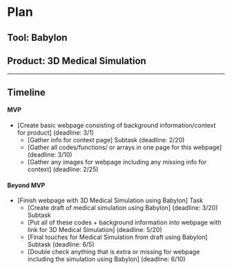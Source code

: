 
# Plan

## Tool: Babylon
## Product: 3D Medical Simulation

---

## Timeline

#### MVP

- [Create basic webpage consisting of background information/context for product] (deadline: 3/1)
  - [Gather info for context page] Subtask (deadline: 2/20)
  - [Gather all codes/functions/ or arrays in one page for this webpage] (deadline: 3/10)
  - [Gather any images for webpage including any missing info for context] (deadline: 2/25)

#### Beyond MVP

- [Finish webpage with 3D Medical Simulation using Babylon] Task
  - [Create draft of medical simulation using Babylon] (deadline: 3/20) Subtask
  - [Put all of these codes + background information into webpage with link for 3D Medical Simulation] (deadline: 5/20)
  - [Final touches for Medical Simulation from draft using Babylon] Subtask (deadline: 6/5)
  - [Double check anything that is extra or missing for webpage including the simulation using Babylon] (deadline: 6/10)


<!-- EXAMPLE

## Tool: APIs
## Product: Green Glass Door riddle app

## Timeline

### MVP

- [ ] Front-end
  - [x] Webpage to collect input from user (deadline: 4/15)
  - [ ] Webpage to display "yes, but a ___ can't" or "no, but a ___ can" (deadline: 5/1)
- [x] Back-end
  - [x] Use regex to test whether or not the word can go through the GGD (deadline: 3/1)
  - [x] Use the Twinword API to find related words (deadline: 3/15)
    - [ ] Iterate through the words until an opposite example can be found (deadline: 4/1)

#### Beyond MVP

- [ ] Use another API to make sure the opposite example is a noun
- [ ] Automate notification of API limit to make sure I don’t exceed free quota
- [ ] A multiple choice quizzer that will test the user’s knowledge of the solution

-->





<!-- DO NOT USE THIS YET

| Name | Glows | Grows |
| -------- | ------- | ------- |
|   |   |
|   |   |
|   |   |
|   |   |
|   |   |
|   |   |

-->
